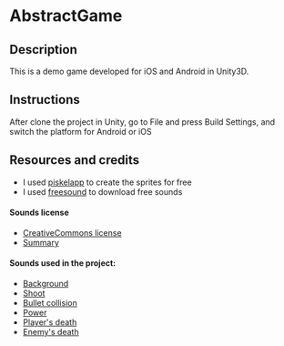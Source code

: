 # AbstractGame

## Description
This is a demo game developed for iOS and Android in Unity3D.

## Instructions
After clone the project in Unity, go to File and press Build Settings, and switch the platform for Android or iOS

## Resources and credits

* I used [piskelapp](https://www.piskelapp.com/) to create the sprites for free
* I used [freesound](https://freesound.org/) to download free sounds

#### Sounds license

* [CreativeCommons license](https://creativecommons.org/licenses/by/3.0/legalcode)
* [Summary](https://creativecommons.org/licenses/by/3.0/)

#### Sounds used in the project:

* [Background](https://freesound.org/people/NightWolfCFM/sounds/425134/)
* [Shoot](https://freesound.org/people/MusicLegends/sounds/344310/)
* [Bullet collision](https://freesound.org/people/V-ktor/sounds/435418/)
* [Power](https://freesound.org/people/n_audioman/sounds/320366/)
* [Player's death](https://freesound.org/people/pumodi/sounds/150204/)
* [Enemy's death](https://freesound.org/people/InspectorJ/sounds/448226/)



